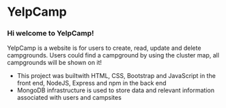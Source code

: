# YelpCamp
### Hi welcome to YelpCamp! <br/>
YelpCamp is a website is for users to create, read, update and delete campgrounds. Users could find a campground by using the cluster map, all campgrounds will be shown on it! <br/>

* This project was builtwith HTML, CSS, Bootstrap and JavaScript in the front end, NodeJS, Express and npm in the back end <br/>
* MongoDB infrastructure is used to store data and relevant information associated with users and campsites
